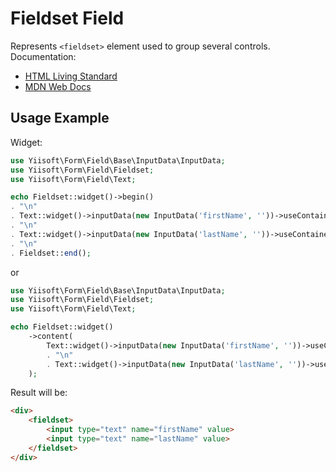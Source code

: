 # Fieldset Field

Represents `<fieldset>` element used to group several controls. Documentation:

- [HTML Living Standard](https://html.spec.whatwg.org/multipage/form-elements.html#the-fieldset-element)
- [MDN Web Docs](https://developer.mozilla.org/docs/Web/HTML/Element/fieldset)

## Usage Example

Widget:

```php
use Yiisoft\Form\Field\Base\InputData\InputData;
use Yiisoft\Form\Field\Fieldset;
use Yiisoft\Form\Field\Text;

echo Fieldset::widget()->begin()
. "\n"
. Text::widget()->inputData(new InputData('firstName', ''))->useContainer(false),
. "\n"
. Text::widget()->inputData(new InputData('lastName', ''))->useContainer(false),
. "\n"
. Fieldset::end();
```

or

```php
use Yiisoft\Form\Field\Base\InputData\InputData;
use Yiisoft\Form\Field\Fieldset;
use Yiisoft\Form\Field\Text;

echo Fieldset::widget()
    ->content(
        Text::widget()->inputData(new InputData('firstName', ''))->useContainer(false),
        . "\n"
        . Text::widget()->inputData(new InputData('lastName', ''))->useContainer(false),
    );
```

Result will be:

```html
<div>
    <fieldset>
        <input type="text" name="firstName" value>
        <input type="text" name="lastName" value>
    </fieldset>
</div>
```
